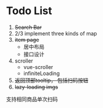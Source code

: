# Todo List

1. <del>Search Bar</del>
2. 2/3 implement three kinds of map
3. <del>item page</del>
    - 居中布局
    - 接口设计
4. scroller
    - vue-scroller
    - infiniteLoading
6. <del>返回顶部tooltip， 包括扫码按钮</del>
6. <del>lazy-loading imgs</del>



支持相同商品单次扫码
